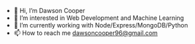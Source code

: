 - 👋 Hi, I’m Dawson Cooper
- 👀 I’m interested in Web Development and Machine Learning 
- 🌱 I’m currently working with Node/Express/MongoDB/Python
- 📫 How to reach me dawsoncooper96@gmail.com

<!---
DawsonCooper/DawsonCooper is a ✨ special ✨ repository because its `README.md` (this file) appears on your GitHub profile.
You can click the Preview link to take a look at your changes.
--->
